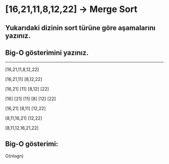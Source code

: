 # [16,21,11,8,12,22] -> Merge Sort

## Yukarıdaki dizinin sort türüne göre aşamalarını yazınız.
## Big-O gösterimini yazınız.
---

[16,21,11,8,12,22]

[16,21,11] [8,12,22]

[16,21] [11] [8,12] [22]

[16] [21] [11] [8] [12] [22]

[16,21] [8,11] [12,22]

[8,11,16,21] [12,22]

[8,11,12,16,21,22]

## Big-O gösterimi:
O(nlogn)